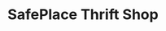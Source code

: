 ---
title: "SafePlace Thrift Shop"
url: /spruce-pine/safeplace-thrift-shop/
shop: Gebrauchtwaren
---